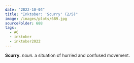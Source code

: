 ```yaml
---
date: "2022-10-04"
title: "Inktober: 'Scurry' (2/5)"
image: /images/plots/689.jpg
sourceFolder: 688
tags:
  - A6
  - inktober
  - inktober2022
---
```


**Scurry.** _noun._ a situation of hurried and confused movement.
